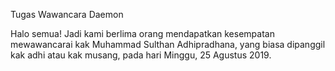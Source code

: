Tugas Wawancara Daemon

Halo semua! Jadi kami berlima orang mendapatkan kesempatan mewawancarai kak Muhammad Sulthan Adhipradhana, yang biasa dipanggil 
kak adhi atau kak musang, pada hari Minggu, 25 Agustus 2019.
